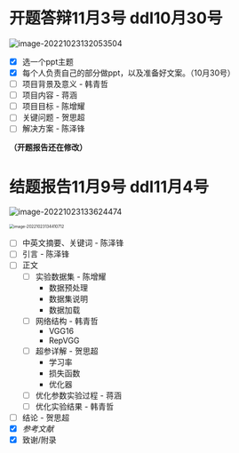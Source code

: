 # 开题答辩11月3号 ddl10月30号

![image-20221023132053504](C:\Users\13107\AppData\Roaming\Typora\typora-user-images\image-20221023132053504.png)

- [x] 选一个ppt主题
- [x] 每个人负责自己的部分做ppt，以及准备好文案。（10月30号）
- [ ] 项目背景及意义 - 韩青哲
- [ ] 项目内容 - 蒋涵
- [ ] 项目目标 - 陈增耀
- [ ] 关键问题 - 贺思超
- [ ] 解决方案 - 陈泽锋

**（开题报告还在修改）**

# 结题报告11月9号 ddl11月4号

![image-20221023133624474](C:\Users\13107\AppData\Roaming\Typora\typora-user-images\image-20221023133624474.png)

<img src="C:\Users\13107\AppData\Roaming\Typora\typora-user-images\image-20221023134410712.png" alt="image-20221023134410712" style="zoom:50%;" />

- [ ] 中英文摘要、关键词 - 陈泽锋
- [ ] 引言 - 陈泽锋
- [ ] 正文
  - [ ] 实验数据集 - 陈增耀
    - 数据预处理
    - 数据集说明
    - 数据加载
  - [ ] 网络结构 - 韩青哲
    - VGG16
    - RepVGG
  - [ ] 超参详解 - 贺思超
    - 学习率
    - 损失函数
    - 优化器
  - [ ] 优化参数实验过程 - 蒋涵
  - [ ] 优化实验结果 - 韩青哲
- [ ] 结论 - 贺思超
- [x] *参考文献*
- [x] 致谢/附录